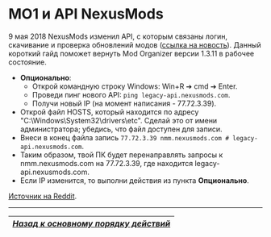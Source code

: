 # MO1 и API NexusMods

9 мая 2018 NexusMods изменил API, с которым связаны логин, скачивание и проверка обновлений модов ([ссылка на новость](https://www.nexusmods.com/site/news/13481)). Данный короткий гайд поможет вернуть Mod Organizer версии 1.3.11 в рабочее состояние.

+ **Опционально**:
    + Открой командную строку Windows: Win+R ➔ cmd ➔ Enter.
    + Проведи пинг нового API: `ping legacy-api.nexusmods.com`.
    + Получи новый IP (на момент написания - 77.72.3.39).
+ Открой файл HOSTS, который находится по адресу "C:\Windows\System32\drivers\etc". Сделай это от имени администратора; убедись, что файл доступен для записи.
+ Внеси в конец файла запись `77.72.3.39 nmm.nexusmods.com # legacy-api.nexusmods.com`.
+ Таким образом, твой ПК будет перенаправлять запросы к nmm.nexusmods.com на 77.72.3.39, где находится legacy-api.nexusmods.com.
+ Если IP изменится, то выполни действия из пункта **Опционально**.

[Источник на Reddit](https://www.reddit.com/r/skyrimmods/comments/8ibbu4/classic_login_fix_for_mo1nmm_no_update_needed/).

------

|[*Назад к основному порядку действий*](../01_Minimum/03_Основной_порядок_действий.md)|
|:---:|
